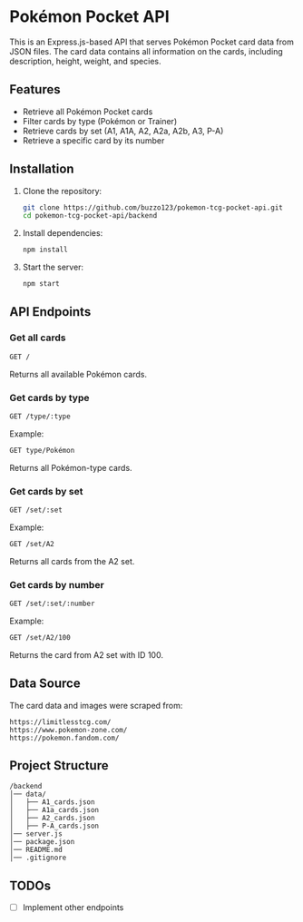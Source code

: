 # Pokémon Pocket API

This is an Express.js-based API that serves Pokémon Pocket card data from JSON files. The card data contains all information on the cards, including description, height, weight, and species.

## Features
- Retrieve all Pokémon Pocket cards
- Filter cards by type (Pokémon or Trainer)
- Retrieve cards by set (A1, A1A, A2, A2a, A2b, A3, P-A)
- Retrieve a specific card by its number

## Installation

1. Clone the repository:
   ```sh
   git clone https://github.com/buzzo123/pokemon-tcg-pocket-api.git
   cd pokemon-tcg-pocket-api/backend
   ```
2. Install dependencies:
   ```sh
   npm install
   ```
3. Start the server:
   ```sh
   npm start
   ```

## API Endpoints

### Get all cards
```sh
GET /
```
Returns all available Pokémon cards.

### Get cards by type
```sh
GET /type/:type
```
Example:
```sh
GET type/Pokémon
```
Returns all Pokémon-type cards.

### Get cards by set
```sh
GET /set/:set
```
Example:
```sh
GET /set/A2
```
Returns all cards from the A2 set.

### Get cards by number
```sh
GET /set/:set/:number
```
Example:
```sh
GET /set/A2/100
```
Returns the card from A2 set with ID 100.

## Data Source

The card data and images were scraped from:
```
https://limitlesstcg.com/
https://www.pokemon-zone.com/
https://pokemon.fandom.com/
```

## Project Structure
```
/backend
│── data/
│   ├── A1_cards.json
│   ├── A1a_cards.json
│   ├── A2_cards.json
│   ├── P-A_cards.json
│── server.js
│── package.json
│── README.md
│── .gitignore
```



## TODOs
- [ ] Implement other endpoints
